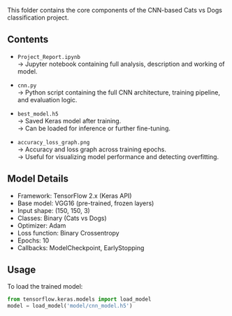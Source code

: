 
This folder contains the core components of the CNN-based Cats vs Dogs classification project.

## Contents

- `Project_Report.ipynb`  
  → Jupyter notebook containing full analysis, description and working of model.

- `cnn.py`  
  → Python script containing the full CNN architecture, training pipeline, and evaluation logic.

- `best_model.h5`  
  → Saved Keras model after training.  
  → Can be loaded for inference or further fine-tuning.

- `accuracy_loss_graph.png`  
  → Accuracy and loss graph across training epochs.  
  → Useful for visualizing model performance and detecting overfitting.

## Model Details

- Framework: TensorFlow 2.x (Keras API)
- Base model: VGG16 (pre-trained, frozen layers)
- Input shape: (150, 150, 3)
- Classes: Binary (Cats vs Dogs)
- Optimizer: Adam
- Loss function: Binary Crossentropy
- Epochs: 10
- Callbacks: ModelCheckpoint, EarlyStopping

## Usage

To load the trained model:
```python
from tensorflow.keras.models import load_model
model = load_model('model/cnn_model.h5')
